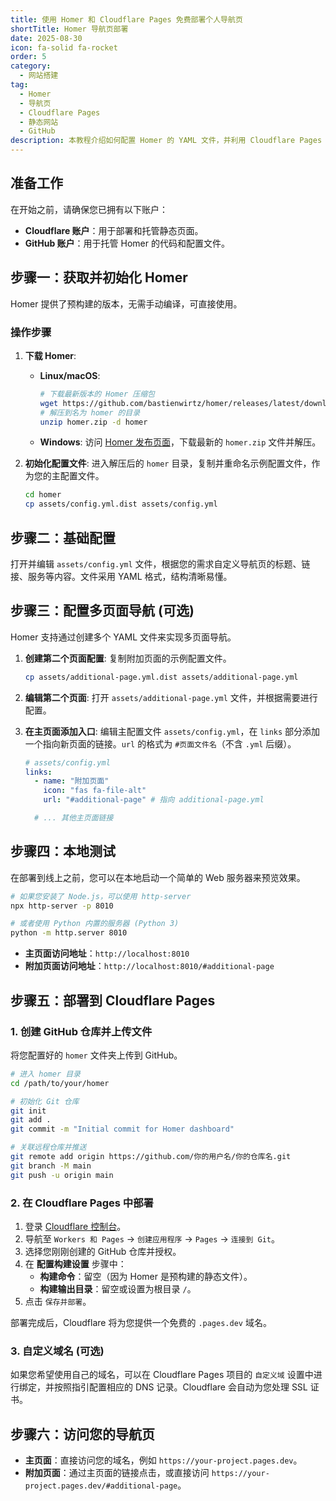 ```yaml
---
title: 使用 Homer 和 Cloudflare Pages 免费部署个人导航页
shortTitle: Homer 导航页部署
date: 2025-08-30
icon: fa-solid fa-rocket
order: 5
category:
  - 网站搭建
tag:
  - Homer
  - 导航页
  - Cloudflare Pages
  - 静态网站
  - GitHub
description: 本教程介绍如何配置 Homer 的 YAML 文件，并利用 Cloudflare Pages 免费、快速且自动化地部署一个美观的仪表盘式导航页面。
---
```


## 准备工作

在开始之前，请确保您已拥有以下账户：
- **Cloudflare 账户**：用于部署和托管静态页面。
- **GitHub 账户**：用于托管 Homer 的代码和配置文件。

## 步骤一：获取并初始化 Homer

Homer 提供了预构建的版本，无需手动编译，可直接使用。

### 操作步骤

1.  **下载 Homer**:
    - **Linux/macOS**:
      ```bash
      # 下载最新版本的 Homer 压缩包
      wget https://github.com/bastienwirtz/homer/releases/latest/download/homer.zip
      # 解压到名为 homer 的目录
      unzip homer.zip -d homer
      ```
    - **Windows**:
      访问 [Homer 发布页面](https://github.com/bastienwirtz/homer/releases)，下载最新的 `homer.zip` 文件并解压。

2.  **初始化配置文件**:
    进入解压后的 `homer` 目录，复制并重命名示例配置文件，作为您的主配置文件。
    ```bash
    cd homer
    cp assets/config.yml.dist assets/config.yml
    ```

## 步骤二：基础配置

打开并编辑 `assets/config.yml` 文件，根据您的需求自定义导航页的标题、链接、服务等内容。文件采用 YAML 格式，结构清晰易懂。

## 步骤三：配置多页面导航 (可选)

Homer 支持通过创建多个 YAML 文件来实现多页面导航。

1.  **创建第二个页面配置**:
    复制附加页面的示例配置文件。
    ```bash
    cp assets/additional-page.yml.dist assets/additional-page.yml
    ```

2.  **编辑第二个页面**:
    打开 `assets/additional-page.yml` 文件，并根据需要进行配置。

3.  **在主页面添加入口**:
    编辑主配置文件 `assets/config.yml`，在 `links` 部分添加一个指向新页面的链接。`url` 的格式为 `#页面文件名`（不含 `.yml` 后缀）。

    ```yaml
    # assets/config.yml
    links:
      - name: "附加页面"
        icon: "fas fa-file-alt"
        url: "#additional-page" # 指向 additional-page.yml
    
      # ... 其他主页面链接
    ```

## 步骤四：本地测试

在部署到线上之前，您可以在本地启动一个简单的 Web 服务器来预览效果。

```bash
# 如果您安装了 Node.js，可以使用 http-server
npx http-server -p 8010

# 或者使用 Python 内置的服务器 (Python 3)
python -m http.server 8010
```

- **主页面访问地址**：`http://localhost:8010`
- **附加页面访问地址**：`http://localhost:8010/#additional-page`

## 步骤五：部署到 Cloudflare Pages

### 1. 创建 GitHub 仓库并上传文件

将您配置好的 `homer` 文件夹上传到 GitHub。

```bash
# 进入 homer 目录
cd /path/to/your/homer

# 初始化 Git 仓库
git init
git add .
git commit -m "Initial commit for Homer dashboard"

# 关联远程仓库并推送
git remote add origin https://github.com/你的用户名/你的仓库名.git
git branch -M main
git push -u origin main
```

### 2. 在 Cloudflare Pages 中部署

1.  登录 [Cloudflare 控制台](https://dash.cloudflare.com/)。
2.  导航至 `Workers 和 Pages` → `创建应用程序` → `Pages` → `连接到 Git`。
3.  选择您刚刚创建的 GitHub 仓库并授权。
4.  在 **配置构建设置** 步骤中：
    - **构建命令**：留空（因为 Homer 是预构建的静态文件）。
    - **构建输出目录**：留空或设置为根目录 `/`。
5.  点击 `保存并部署`。

部署完成后，Cloudflare 将为您提供一个免费的 `.pages.dev` 域名。

### 3. 自定义域名 (可选)

如果您希望使用自己的域名，可以在 Cloudflare Pages 项目的 `自定义域` 设置中进行绑定，并按照指引配置相应的 DNS 记录。Cloudflare 会自动为您处理 SSL 证书。

## 步骤六：访问您的导航页

- **主页面**：直接访问您的域名，例如 `https://your-project.pages.dev`。
- **附加页面**：通过主页面的链接点击，或直接访问 `https://your-project.pages.dev/#additional-page`。
